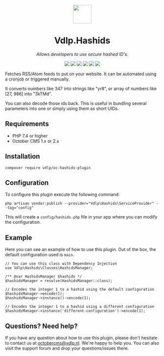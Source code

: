 <p align="center">
	<img height="60px" width="60px" src="https://plugins.vdlp.nl/octobercms/icons/Vdlp.Hashids.svg">
	<h1 align="center">Vdlp.Hashids</h1>
</p>

<p align="center">
	<em>Allows developers to use secure hashed ID's.</em>
</p>

<p align="center">
	<img src="https://badgen.net/packagist/php/vdlp/oc-hashids-plugin">
	<img src="https://badgen.net/packagist/license/vdlp/oc-hashids-plugin">
	<img src="https://badgen.net/packagist/v/vdlp/oc-hashids-plugin/latest">
	<img src="https://badgen.net/badge/cms/October%20CMS">
	<img src="https://badgen.net/badge/type/plugin">
	<img src="https://plugins.vdlp.nl/octobercms/badge/installations.php?plugin=vdlp-hashids">
</p>

Fetches RSS/Atom feeds to put on your website. It can be automated using a cronjob or triggered manually.

It converts numbers like 347 into strings like "yr8", or array of numbers like [27, 986] into "3kTMd".

You can also decode those ids back. This is useful in bundling several parameters into one or simply using them as short UIDs.

## Requirements

* PHP 7.4 or higher
* October CMS 1.x or 2.x

## Installation

```
composer require vdlp/oc-hashids-plugin
```

## Configuration

To configure this plugin execute the following command:

```
php artisan vendor:publish --provider="Vdlp\Hashids\ServiceProvider" --tag="config"
```

This will create a `config/hashids.php` file in your app where you can modify the configuration.

## Example

Here you can see an example of how to use this plugin. Out of the box, the default configuration used is `main`.

```
// You can use this class with Dependency Injection
use Vdlp\Hashids\Classes\HashidsManager;

/** @var HashidsManager $hashids */
$hashidsManager = resolve(HashidsManager::class);

// Encodes the integer 1 to a hashid using the default configuration
$hashidsManager->encode(1);
$hashidsManager->instance()->encode(1);

// Encodes the integer 1 to a hashid using a different configuration
$hashidsManager->instance('different-configuration')->encode(1);
```

## Questions? Need help?

If you have any question about how to use this plugin, please don't hesitate to contact us at octobercms@vdlp.nl. We're happy to help you. You can also visit the support forum and drop your questions/issues there.
